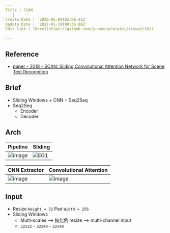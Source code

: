 ```yaml
---
Title | SCAN
-- | --
Create Date | `2020-05-09T02:06:41Z`
Update Date | `2022-01-19T09:36:06Z`
Edit link | [here](https://github.com/junxnone/aiwiki/issues/191)

---
```

## Reference
- [paper - 2018 - SCAN: Sliding Convolutional Attention Network for Scene Text Recognition](https://arxiv.org/pdf/1806.00578v1.pdf)

## Brief
- Sliding Windows + CNN + Seq2Seq
- Seq2Seq
  - Encoder
  - Decoder

##  Arch

Pipeline | Sliding 
-- | --
![image](https://user-images.githubusercontent.com/2216970/85357160-4ac3be80-b543-11ea-81ce-82f133c4763c.png)|  ![EG1](https://user-images.githubusercontent.com/2216970/85356934-d0933a00-b542-11ea-9558-91f223658094.gif)

CNN Extractor | Convolutional Attention
-- | --
 ![image](https://user-images.githubusercontent.com/2216970/86071736-967de700-bab2-11ea-9409-fb9c7e9cd1cf.png) | ![image](https://user-images.githubusercontent.com/2216970/86073482-6b959200-bab6-11ea-801a-1a59926ad15f.png)



## Input
- Resize `Height = 32` Pad `Width = 256`
- Sliding Windows
  - Multi-scales --> 按比例 resize --> multi-channel input
  - `32x32` - `32x40` - `32x48`

